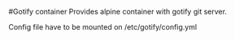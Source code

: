 #Gotify container
Provides alpine container with gotify git server.

Config file have to be mounted on /etc/gotify/config.yml